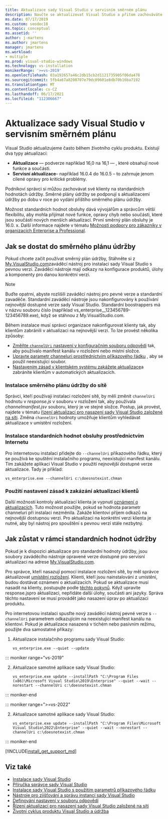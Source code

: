 ```yaml
---
title: Aktualizace sady Visual Studio v servisním směrném plánu
description: Naučte se aktualizovat Visual Studio a přitom zachováváte se směrným plánem údržby.
ms.date: 07/17/2019
ms.custom: seodec18
ms.topic: conceptual
ms.assetid: ''
author: j-martens
ms.author: jmartens
manager: jmartens
ms.workload:
- multiple
ms.prod: visual-studio-windows
ms.technology: vs-installation
monikerRange: '>=vs-2019'
ms.openlocfilehash: 03a192657a46c2db15cb2d1121735905f06da478
ms.sourcegitcommit: 5fb4a67a8208707e79dc09601e8db70b16ba7192
ms.translationtype: MT
ms.contentlocale: cs-CZ
ms.lasthandoff: 06/17/2021
ms.locfileid: "112306667"
---
```

# <a name="update-visual-studio-while-on-a-servicing-baseline"></a>Aktualizace sady Visual Studio v servisním směrném plánu

Visual Studio aktualizujeme často během životního cyklu produktu. Existují dva typy aktualizací:

* **Aktualizace** &mdash; podverze například 16,0 na 16,1 &mdash; , které obsahují nové funkce a součásti.  
* **Servisní aktualizace**– například 16.0.4 do 16.0.5 – to zahrnuje jenom cílené opravy pro kritické problémy.

Podnikoví správci si můžou zachovávat své klienty na standardních hodnotách údržby. Směrné plány údržby se podporují s aktualizacemi údržby po dobu v roce po vydání příštího směrného plánu údržby.

Možnost standardních hodnot obsluhy dává vývojářům a správcům větší flexibilitu, aby mohla přijímat nové funkce, opravy chyb nebo součásti, které jsou součástí nových menších aktualizací. První směrný plán obsluhy je 16.0. x. Další informace najdete v tématu [Možnosti podpory pro zákazníky v organizacích Enterprise a Professional](/visualstudio/releases/2019/servicing#support-options-for-enterprise-and-professional-customers).

## <a name="how-to-get-onto-a-servicing-baseline"></a>Jak se dostat do směrného plánu údržby

Pokud chcete začít používat směrný plán údržby, Stáhněte si z [My.VisualStudio.com](https://my.visualstudio.com/Downloads?q=visual%20studio%202019%20version%2016.0)zaváděcí nástroj pro instalaci sady Visual Studio s pevnou verzí. Zaváděcí nástroje mají odkazy na konfigurace produktů, úlohy a komponenty pro danou konkrétní verzi.

> [!NOTE]
> Buďte opatrní, abyste rozlišili zaváděcí nástroj pro pevné verze a standardní zavaděče. Standardní zaváděcí nástroje jsou nakonfigurovány k používání nejnovější dostupné verze sady Visual Studio. Standardní boostrappers má v názvu souboru číslo (například vs_enterprise__123456789-123456789.exe), když se stáhnou z My.VisualStudio.com.

Během instalace musí správci organizace nakonfigurovat klienty tak, aby klientům zabránili v aktualizaci na nejnovější verzi. To lze provést několika způsoby:
- [Změňte `channelUri` nastavení v konfiguračním souboru odpovědi](update-servicing-baseline.md#install-a-servicing-baseline-on-a-network) tak, aby používalo manifest kanálu v rozložení nebo místní složce.
- [Upravte parametr channeluri prostřednictvím příkazového řádku](update-servicing-baseline.md#install-a-servicing-baseline-via-the-internet) , aby se použil neexistující soubor.
- [Nastavením zásad v klientském systému zakážete aktualizace](update-servicing-baseline.md#use-policy-settings-to-disable-clients-from-updating)a zabráníte klientům v automatických aktualizacích.

### <a name="install-a-servicing-baseline-on-a-network"></a>Instalace směrného plánu údržby do sítě

Správci, kteří používají instalaci rozložení sítě, by měli změnit `channelUri` hodnotu v *response.js* v souboru v rozložení tak, aby používala *channelmanifest.jsv* souboru, který je ve stejné složce. Postup, jak provést, najdete v tématu [řízení aktualizací pro nasazení sady Visual Studio založené na síti](controlling-updates-to-visual-studio-deployments.md). Změna `channelUri` hodnoty umožňuje klientům vyhledávat aktualizace v umístění rozložení.

### <a name="install-a-servicing-baseline-via-the-internet"></a>Instalace standardních hodnot obsluhy prostřednictvím Internetu

Pro internetovou instalaci přidejte do `--channelUri` příkazového řádku, který se používá ke spuštění instalačního programu, neexistující manifest kanálu. Tím zakážete aplikaci Visual Studio v použití nejnovější dostupné verze aktualizace. Tady je příklad:

```shell
vs_enterprise.exe --channelUri c:\doesnotexist.chman
```

### <a name="use-policy-settings-to-disable-clients-from-updating"></a>Použití nastavení zásad k zakázání aktualizací klientů

Další možností kontroly aktualizací klienta je vypnutí [oznámení o aktualizacích](controlling-updates-to-visual-studio-deployments.md). Tuto možnost použijte, pokud se hodnota parametr channeluri při instalaci nezměnila. Zakáže klientovi příjem odkazů na nejnovější dostupnou verzi. Pro aktualizaci na konkrétní verzi klienta je nutné, aby byl nástroj pro spouštění s pevnou verzí stále nezbytný.

## <a name="how-to-stay-on-a-servicing-baseline"></a>Jak zůstat v rámci standardních hodnot údržby

Pokud je k dispozici aktualizace pro standardní hodnoty údržby, jsou soubory zaváděcího nástroje opravené verze dostupné pro servisní aktualizaci na adrese [My.VisualStudio.com](https://my.visualstudio.com/Downloads?q=visual%20studio%202019%20version%2016.0).

Pro správce, kteří nasazují pomocí instalace rozložení sítě, by měl správce aktualizovat [umístění rozložení](update-a-network-installation-of-visual-studio.md). Klienti, kteří jsou nainstalováni z umístění, budou dostávat oznámení o aktualizacích. Pokud se aktualizace musí nasadit na klienty, postupujte podle [těchto pokynů](update-a-network-installation-of-visual-studio.md#deploy-an-update-to-client-machines). Když upravíte response.jspro aktualizaci, nepřidáte další úlohy, součásti ani jazyky. Správa těchto nastavení se musí provádět jako nasazení úprav po aktualizaci produktu.

Pro internetovou instalaci spusťte nový zaváděcí nástroj pevné verze s `--channelUri` parametrem odkazujícím na neexistující manifest kanálu na klientovi. Pokud je aktualizace nasazená v tichém nebo pasivním režimu, použijte dva samostatné příkazy:

1. Aktualizace instalačního programu sady Visual Studio:

    ```shell
    vs_enterprise.exe --quiet --update
    ```

::: moniker range="vs-2019"
 
2. Aktualizace samotné aplikace sady Visual Studio:
    ```shell
    vs_enterprise.exe update --installPath "C:\Program Files (x86)\Microsoft Visual Studio\2019\Enterprise" --quiet --wait --norestart --channelUri c:\doesnotexist.chman
    ```

::: moniker-end

::: moniker range=">=vs-2022"

2. Aktualizace samotné aplikace sady Visual Studio:
    ```shell
    vs_enterprise.exe update --installPath "C:\Program Files\Microsoft Visual Studio\2022\Enterprise" --quiet --wait --norestart --channelUri c:\doesnotexist.chman
    ```

::: moniker-end

[!INCLUDE[install_get_support_md](includes/install_get_support_md.md)]

## <a name="see-also"></a>Viz také

* [Instalace sady Visual Studio](install-visual-studio.md)
* [Příručka správce sady Visual Studio](visual-studio-administrator-guide.md)
* [Instalace sady Visual Studio s použitím parametrů příkazového řádku](use-command-line-parameters-to-install-visual-studio.md)
* [Nástroje pro zjišťování a správu instancí sady Visual Studio](tools-for-managing-visual-studio-instances.md)
* [Definování nastavení v souboru odpovědí](automated-installation-with-response-file.md)
* [Řízení aktualizací pro nasazení sady Visual Studio založené na síti](controlling-updates-to-visual-studio-deployments.md)
* [Životní cyklus produktu Visual Studio a údržba](/visualstudio/releases/2019/servicing/)
